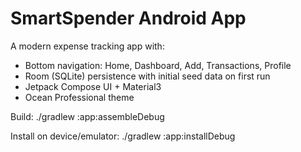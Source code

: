 # SmartSpender Android App

A modern expense tracking app with:
- Bottom navigation: Home, Dashboard, Add, Transactions, Profile
- Room (SQLite) persistence with initial seed data on first run
- Jetpack Compose UI + Material3
- Ocean Professional theme

Build:
./gradlew :app:assembleDebug

Install on device/emulator:
./gradlew :app:installDebug

